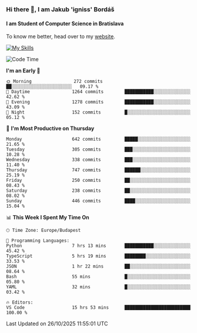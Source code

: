 ### Hi there 👋, I am Jakub 'igniss' Bordáš

#### I am Student of Computer Science in Bratislava
To know me better, head over to my [website](https://bordas.sk).

[![My Skills](https://skillicons.dev/icons?i=js,typescript,html,css,figma,svelte,vue,next,postgresql,nest,express,nodejs)](https://bordas.sk)


<!--START_SECTION:waka-->
![Code Time](http://img.shields.io/badge/Code%20Time-2%2C214%20hrs%2029%20mins-blue)

**I'm an Early 🐤** 

```text
🌞 Morning                272 commits         ██░░░░░░░░░░░░░░░░░░░░░░░   09.17 % 
🌆 Daytime                1264 commits        ███████████░░░░░░░░░░░░░░   42.62 % 
🌃 Evening                1278 commits        ███████████░░░░░░░░░░░░░░   43.09 % 
🌙 Night                  152 commits         █░░░░░░░░░░░░░░░░░░░░░░░░   05.12 % 
```
📅 **I'm Most Productive on Thursday** 

```text
Monday                   642 commits         █████░░░░░░░░░░░░░░░░░░░░   21.65 % 
Tuesday                  305 commits         ███░░░░░░░░░░░░░░░░░░░░░░   10.28 % 
Wednesday                338 commits         ███░░░░░░░░░░░░░░░░░░░░░░   11.40 % 
Thursday                 747 commits         ██████░░░░░░░░░░░░░░░░░░░   25.19 % 
Friday                   250 commits         ██░░░░░░░░░░░░░░░░░░░░░░░   08.43 % 
Saturday                 238 commits         ██░░░░░░░░░░░░░░░░░░░░░░░   08.02 % 
Sunday                   446 commits         ████░░░░░░░░░░░░░░░░░░░░░   15.04 % 
```


📊 **This Week I Spent My Time On** 

```text
🕑︎ Time Zone: Europe/Budapest

💬 Programming Languages: 
Python                   7 hrs 13 mins       ███████████░░░░░░░░░░░░░░   45.42 % 
TypeScript               5 hrs 19 mins       ████████░░░░░░░░░░░░░░░░░   33.53 % 
JSON                     1 hr 22 mins        ██░░░░░░░░░░░░░░░░░░░░░░░   08.64 % 
Bash                     55 mins             █░░░░░░░░░░░░░░░░░░░░░░░░   05.80 % 
YAML                     32 mins             █░░░░░░░░░░░░░░░░░░░░░░░░   03.42 % 

🔥 Editors: 
VS Code                  15 hrs 53 mins      █████████████████████████   100.00 % 
```


 Last Updated on 26/10/2025 11:55:01 UTC
<!--END_SECTION:waka-->
